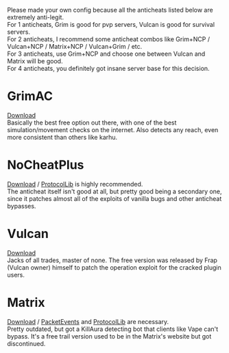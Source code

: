 Please made your own config because all the anticheats listed below are extremely anti-legit.  
For 1 anticheats, Grim is good for pvp servers, Vulcan is good for survival servers.  
For 2 anticheats, I recommend some anticheat combos like Grim+NCP / Vulcan+NCP / Matrix+NCP / Vulcan+Grim / etc.  
For 3 anticheats, use Grim+NCP and choose one between Vulcan and Matrix will be good.  
For 4 anticheats, you definitely got insane server base for this decision.

# GrimAC  
[Download](https://www.spigotmc.org/resources/grim-anticheat.99923/)  
Basically the best free option out there, with one of the best simulation/movement checks on the internet. Also detects any reach, even more consistent than others like karhu.  

# NoCheatPlus  
[Download](https://ci.codemc.io/job/Updated-NoCheatPlus/job/Updated-NoCheatPlus/lastSuccessfulBuild/artifact/target/NoCheatPlus.jar) / [ProtocolLib](https://github.com/dmulloy2/ProtocolLib) is highly recommended.  
The anticheat itself isn't good at all, but pretty good being a secondary one, since it patches almost all of the exploits of vanilla bugs and other anticheat bypasses.    

# Vulcan  
[Download](https://www.mediafire.com/file/jenyttggjao9hf3/Vulcan-2.8.5.jar/file)  
Jacks of all trades, master of none. The free version was released by Frap (Vulcan owner) himself to patch the operation exploit for the cracked plugin users.  

# Matrix  
[Download](https://github.com/Super-Macintosh/matrix-trial-archive/raw/main/Matrix_6.7.0_release.jar) / [PacketEvents](https://modrinth.com/plugin/packetevents) and [ProtocolLib](https://github.com/dmulloy2/ProtocolLib) are necessary.  
Pretty outdated, but got a KillAura detecting bot that clients like Vape can't bypass. It's a free trail version used to be in the Matrix's website but got discontinued.

